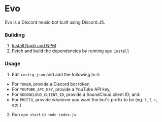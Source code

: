 # Evo

Evo is a Discord music bot built using Discord.JS. 

### Building
1. [Install Node and NPM](https://nodejs.org).
2. Fetch and build the dependencies by running `npm install`

### Usage
1. Edit `config.json` and add the following to it:
  - For `TOKEN`, provide a Discord bot token,
  - For `YOUTUBE_API_KEY`, provide a YouTube API key,
  - For `SOUDNCLOUD_CLIENT_ID`, provide a SoundCloud client ID; and:
  - For `PREFIX`, provide whatever you want the bot's prefix to be (eg. `!`, `?`, `+`, etc.)
2. Run `npm start` or `node index.js`
